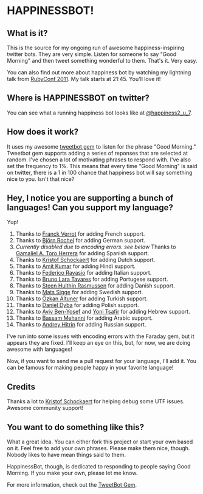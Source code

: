 # HAPPINESSBOT!

## What is it?
This is the source for my ongoing run of awesome happiness-inspiring twitter bots. They are very simple. Listen for someone to say "Good Morning" and then tweet something wonderful to them. That's it. Very easy.

You can also find out more about happiness bot by watching my lightning talk from [RubyConf 2011](http://confreaks.net/videos/741-rubyconf2011-lightning-talks?player=html5). My talk starts at 21:45. You'll love it!

## Where is HAPPINESSBOT on twitter?
You can see what a running happiness bot looks like at [@happiness2_u_7](https://twitter.com/#!/happiness2_u_7).

## How does it work?
It uses my awesome [tweetbot gem](https://github.com/coreyhaines/tweetbot) to listen for the phrase "Good Morning." Tweetbot gem supports adding a series of reponses that are selected at random. I've chosen a lot of motivating phrases to respond with. I've also set the frequency to 1%. This means that every time "Good Morning" is said on twitter, there is a 1 in 100 chance that happiness bot will say something nice to you. Isn't that nice?

## Hey, I notice you are supporting a bunch of languages! Can you support my language?
Yup!

1. Thanks to [Franck Verrot](https://github.com/cesario) for adding French support.
2. Thanks to [Björn Rochel](https://github.com/BjRo) for adding German support.
3. *Currently disabled due to encoding errors. see below* Thanks to [Gamaliel A. Toro Herrera](https://github.com/argami) for adding Spanish support.
4. Thanks to [Kristof Schockaert](https://github.com/mekristof) for adding Dutch support.
5. Thanks to [Amit Kumar](https://github.com/toamitkumar) for adding Hindi support.
6. Thanks to [Federico Ravasio](https://github.com/razielgn) for adding Italian support.
7. Thanks to [Bruno Lara Tavares](https://github.com/bltavares) for adding Portugese support.
8. Thanks to [Steen Hulthin Rasmussen](https://github.com/steenhulthin) for adding Danish support.
9. Thanks to [Mats Sigge](https://github.com/matssigge) for adding Swedish support.
10. Thanks to [Özkan Altuner](https://github.com/Portakal) for adding Turkish support.
11. Thanks to [Daniel Dyba](https://github.com/dyba) for adding Polish support.
12. Thanks to [Aviv Ben-Yosef](https://github.com/abyx) and [Yoni Tsafir](https://github.com/theyonibomber) for adding Hebrew support.
13. Thanks to [Bassam Mehanni](https://github.com/bmehanni) for adding Arabic support.
14. Thanks to [Andrey Hitrin](https://github.com/ahitrin) for adding Russian support.

I've run into some issues with encoding errors with the Faraday gem, but it appears they are fixed. I'll keep an eye on this, but, for now, we are doing awesome with languages!

Now, if you want to send me a pull request for your language, I'll add it. You can be famous for making people happy in your favorite language!

## Credits

Thanks a lot to [Kristof Schockaert](https://github.com/mekristof) for helping debug some UTF issues. Awesome community support!

## You want to do something like this?
What a great idea. You can either fork this project or start your own based on it. Feel free to add your own phrases. Please make them nice, though. Nobody likes to have mean things said to them.

HappinessBot, though, is dedicated to responding to people saying Good Morning. If you make your own, please let me know.

For more information, check out the [TweetBot Gem](https://github.com/coreyhaines/tweetbot).
